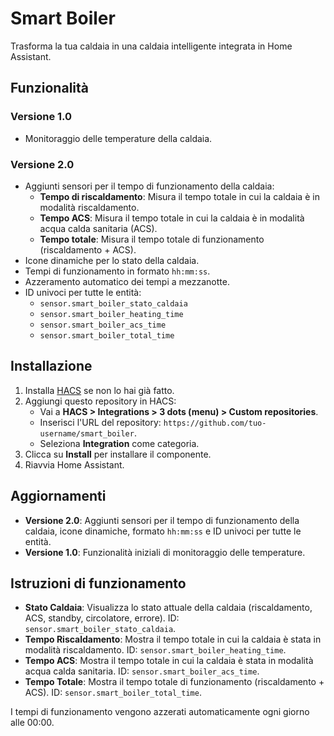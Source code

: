 # Smart Boiler

Trasforma la tua caldaia in una caldaia intelligente integrata in Home Assistant.

## Funzionalità

### Versione 1.0
- Monitoraggio delle temperature della caldaia.

### Versione 2.0
- Aggiunti sensori per il tempo di funzionamento della caldaia:
  - **Tempo di riscaldamento**: Misura il tempo totale in cui la caldaia è in modalità riscaldamento.
  - **Tempo ACS**: Misura il tempo totale in cui la caldaia è in modalità acqua calda sanitaria (ACS).
  - **Tempo totale**: Misura il tempo totale di funzionamento (riscaldamento + ACS).
- Icone dinamiche per lo stato della caldaia.
- Tempi di funzionamento in formato `hh:mm:ss`.
- Azzeramento automatico dei tempi a mezzanotte.
- ID univoci per tutte le entità:
  - `sensor.smart_boiler_stato_caldaia`
  - `sensor.smart_boiler_heating_time`
  - `sensor.smart_boiler_acs_time`
  - `sensor.smart_boiler_total_time`

## Installazione
1. Installa [HACS](https://hacs.xyz) se non lo hai già fatto.
2. Aggiungi questo repository in HACS:
   - Vai a **HACS > Integrations > 3 dots (menu) > Custom repositories**.
   - Inserisci l'URL del repository: `https://github.com/tuo-username/smart_boiler`.
   - Seleziona **Integration** come categoria.
3. Clicca su **Install** per installare il componente.
4. Riavvia Home Assistant.

## Aggiornamenti
- **Versione 2.0**: Aggiunti sensori per il tempo di funzionamento della caldaia, icone dinamiche, formato `hh:mm:ss` e ID univoci per tutte le entità.
- **Versione 1.0**: Funzionalità iniziali di monitoraggio delle temperature.

## Istruzioni di funzionamento
- **Stato Caldaia**: Visualizza lo stato attuale della caldaia (riscaldamento, ACS, standby, circolatore, errore). ID: `sensor.smart_boiler_stato_caldaia`.
- **Tempo Riscaldamento**: Mostra il tempo totale in cui la caldaia è stata in modalità riscaldamento. ID: `sensor.smart_boiler_heating_time`.
- **Tempo ACS**: Mostra il tempo totale in cui la caldaia è stata in modalità acqua calda sanitaria. ID: `sensor.smart_boiler_acs_time`.
- **Tempo Totale**: Mostra il tempo totale di funzionamento (riscaldamento + ACS). ID: `sensor.smart_boiler_total_time`.

I tempi di funzionamento vengono azzerati automaticamente ogni giorno alle 00:00.
